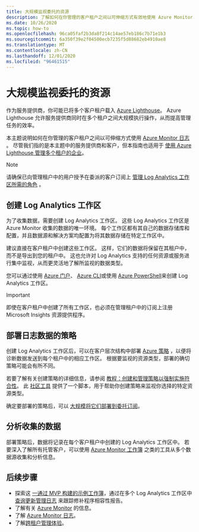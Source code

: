 ```yaml
---
title: 大规模监视委托的资源
description: 了解如何在你管理的客户租户之间以可伸缩方式有效地使用 Azure Monitor 日志。
ms.date: 10/26/2020
ms.topic: how-to
ms.openlocfilehash: 96ca05faf2b3da8f214c14ae57eb186c7b71e1b3
ms.sourcegitcommit: 6a350f39e2f04500ecb7235f5d88682eb4910ae8
ms.translationtype: MT
ms.contentlocale: zh-CN
ms.lasthandoff: 12/01/2020
ms.locfileid: "96461515"
---
```

# <a name="monitor-delegated-resources-at-scale"></a>大规模监视委托的资源

作为服务提供商，你可能已将多个客户租户载入 [Azure Lighthouse](../overview.md)。 Azure Lighthouse 允许服务提供商同时在多个租户之间大规模执行操作，从而提高管理任务的效率。

本主题说明如何在你管理的客户租户之间以可伸缩方式使用 [Azure Monitor 日志](../../azure-monitor/platform/data-platform-logs.md) 。 尽管我们指的是本主题中的服务提供商和客户，但本指南也适用于 [使用 Azure Lighthouse 管理多个租户的企业](../concepts/enterprise.md)。

> [!NOTE]
> 请确保已向管理租户中的用户授予在委派的客户订阅上 [管理 Log Analytics 工作区所需的角色](../../azure-monitor/platform/manage-access.md#manage-access-using-azure-permissions) 。

## <a name="create-log-analytics-workspaces"></a>创建 Log Analytics 工作区

为了收集数据，需要创建 Log Analytics 工作区。 这些 Log Analytics 工作区是 Azure Monitor 收集的数据的唯一环境。 每个工作区都有其自己的数据存储库和配置，并且数据源和解决方案均配置为将其数据存储在特定工作区中。

建议直接在客户租户中创建这些工作区。 这样，它们的数据将保留在其租户中，而不是导出到您的租户中。 这也允许对 Log Analytics 支持的任何资源或服务进行集中监视，从而更灵活地了解所监视的数据类型。

您可以通过使用 [Azure 门户](../../azure-monitor/learn/quick-create-workspace.md)、 [Azure CLI](../../azure-monitor/learn/quick-create-workspace-cli.md)或使用 [Azure PowerShell](../../azure-monitor/platform/powershell-workspace-configuration.md)来创建 Log Analytics 工作区。

> [!IMPORTANT]
> 即使在客户租户中创建了所有工作区，也必须在管理租户中的订阅上注册 Microsoft Insights 资源提供程序。

## <a name="deploy-policies-that-log-data"></a>部署日志数据的策略

创建 Log Analytics 工作区后，可以在客户层次结构中部署 [Azure 策略](../../governance/policy/index.yml) ，以便将诊断数据发送到每个租户中的相应工作区。 根据要监视的资源类型，部署的确切策略可能会有所不同。

若要了解有关创建策略的详细信息，请参阅 [教程：创建和管理策略以强制实施符合性](../../governance/policy/tutorials/create-and-manage.md)。 此 [社区工具](https://github.com/Azure/Azure-Lighthouse-samples/tree/master/tools/azure-diagnostics-policy-generator) 提供了一个脚本，用于帮助你创建策略来监视你选择的特定资源类型。

确定要部署的策略后，可以 [大规模将它们部署到委托订阅](policy-at-scale.md)。

## <a name="analyze-the-gathered-data"></a>分析收集的数据

部署策略后，数据将记录在每个客户租户中创建的 Log Analytics 工作区中。 若要深入了解所有托管客户，可以使用 [Azure Monitor 工作簿](../../azure-monitor/platform/workbooks-overview.md) 之类的工具从多个数据源收集和分析信息。 

## <a name="next-steps"></a>后续步骤

- 探索这 [一通过 MVP 构建的示例工作簿](https://github.com/scautomation/Azure-Automation-Update-Management-Workbooks)，通过在多个 Log Analytics 工作区中 [查询更新管理日志](../../automation/update-management/query-logs.md) 来跟踪修补程序相容性报告。 
- 了解有关 [Azure Monitor](../../azure-monitor/index.yml) 的信息。
- 了解 [Azure Monitor 日志](../../azure-monitor/platform/data-platform-logs.md)。
- 了解[跨租户管理体验](../concepts/cross-tenant-management-experience.md)。